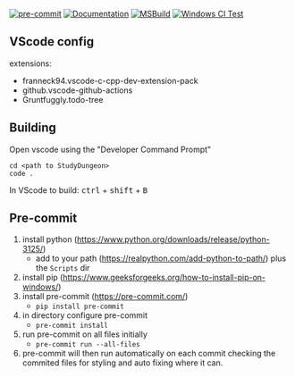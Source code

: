 [![pre-commit](https://github.com/douai724/StudyDungeon/actions/workflows/pre-commit.yml/badge.svg)](https://github.com/douai724/StudyDungeon/actions/workflows/pre-commit.yml)
[![Documentation](https://github.com/douai724/StudyDungeon/actions/workflows/documentation.yml/badge.svg)](https://github.com/douai724/StudyDungeon/actions/workflows/documentation.yml)
[![MSBuild](https://github.com/douai724/StudyDungeon/actions/workflows/msbuild.yml/badge.svg)](https://github.com/douai724/StudyDungeon/actions/workflows/msbuild.yml)
[![Windows CI Test](https://github.com/douai724/StudyDungeon/actions/workflows/windows.yml/badge.svg)](https://github.com/douai724/StudyDungeon/actions/workflows/windows.yml)

## VScode config

extensions:
- franneck94.vscode-c-cpp-dev-extension-pack
- github.vscode-github-actions
- Gruntfuggly.todo-tree


## Building

Open vscode using the "Developer Command Prompt"
```
cd <path to StudyDungeon>
code .
```

In VScode to build:
<kbd>ctrl</kbd> + <kbd>shift</kbd> + <kbd>B</kbd>


## Pre-commit

1. install python (https://www.python.org/downloads/release/python-3125/)
    - add to your path (https://realpython.com/add-python-to-path/) plus the `Scripts` dir
2. install pip (https://www.geeksforgeeks.org/how-to-install-pip-on-windows/)
3. install pre-commit (https://pre-commit.com/)
    - `pip install pre-commit`
4. in directory configure pre-commit
    - `pre-commit install`
5. run pre-commit on all files initially
    - `pre-commit run --all-files`
6. pre-commit will then run automatically on each commit checking the commited files for styling and auto fixing where it can.
